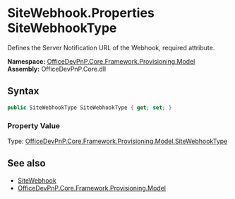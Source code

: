 # SiteWebhook.Properties SiteWebhookType
 Defines the Server Notification URL of the Webhook, required attribute.   

**Namespace:** [OfficeDevPnP.Core.Framework.Provisioning.Model](OfficeDevPnP.Core.Framework.Provisioning.Model.md)  
**Assembly:** OfficeDevPnP.Core.dll  
## Syntax
```C#
public SiteWebhookType SiteWebhookType { get; set; }
```

### Property Value
Type: [OfficeDevPnP.Core.Framework.Provisioning.Model.SiteWebhookType](OfficeDevPnP.Core.Framework.Provisioning.Model.SiteWebhookType.md)  

## See also
- [SiteWebhook](OfficeDevPnP.Core.Framework.Provisioning.Model.SiteWebhook.md) 
- [OfficeDevPnP.Core.Framework.Provisioning.Model](OfficeDevPnP.Core.Framework.Provisioning.Model.md) 
